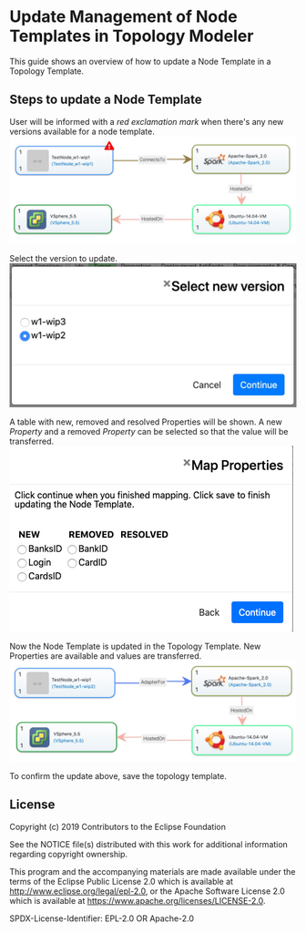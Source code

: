 # Update Management of Node Templates in Topology Modeler

This guide shows an overview of how to update a Node Template in a Topology Template. 


## Steps to update a Node Template    

User will be informed with a *red exclamation mark* when there's any new versions available for a node template.
![NewVersionAvailable](graphics/versionManagement/NewVersionAvailable.jpeg)

Select the version to update.
![VersionSelection](graphics/versionManagement/VersionSelection.jpeg)


A table with new, removed and resolved Properties will be shown. A new *Property* and a removed *Property* can be selected so that the value will be transferred.
![PropertiesToMap](graphics/versionManagement/PropertiesToMap.png)

Now the Node Template is updated in the Topology Template. New Properties are available and values are transferred.
![UpdatedNodeTemplate](graphics/versionManagement/UpdatedNodeTemplate.jpeg)

To confirm the update above, save the topology template.

## License

Copyright (c) 2019 Contributors to the Eclipse Foundation

See the NOTICE file(s) distributed with this work for additional
information regarding copyright ownership.

This program and the accompanying materials are made available under the
terms of the Eclipse Public License 2.0 which is available at
http://www.eclipse.org/legal/epl-2.0, or the Apache Software License 2.0
which is available at https://www.apache.org/licenses/LICENSE-2.0.

SPDX-License-Identifier: EPL-2.0 OR Apache-2.0
